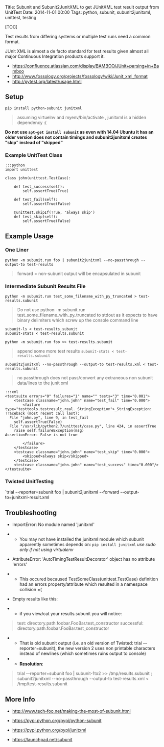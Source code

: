 Title: Subunit and Subunit2JunitXML to get JUnitXML test result output from UnitTest
Date: 2014-11-01 00:00
Tags: python, subunit, subunit2junitxml, unittest, testing

[TOC]

Test results from differing systems or multiple test runs need a common format.

JUnit XML is almost a de facto standard for test results given almost all major Continuous Integration products support it.

- <https://confluence.atlassian.com/display/BAMBOO/JUnit+parsing+in+Bamboo>
- <http://www.fossology.org/projects/fossology/wiki/Junit_xml_format>
- <http://pytest.org/latest/usage.html>

## Setup

`pip install python-subunit junitxml`
> assuming virtuelnv and myenv/bin/activate , junitxml is a hidden dependency :(

**Do not use `apt-get install subunit` as even with 14.04 Ubuntu it has an older version does not contain timings and subunit2junitxml creates "skip" instead of "skipped"**


### Example UnitTest Class

    :::python
    import unittest
        
    class john(unittest.TestCase):
        
        def test_success(self):
            self.assertTrue(True)
        
        def test_fail(self):
            self.assertTrue(False)
        
        @unittest.skipIf(True, 'always skip')
        def test_skip(self):
            self.assertTrue(False)
    


## Example Usage

### One Liner
`python -m subunit.run foo | subunit2junitxml --no-passthrough --output-to test-results`
> forward = non-subunit output will be encapsulated in subunit 

### Intermediate Subunit Results File
`python -m subunit.run test_some_filename_with_py_truncated > test-results.subunit`
> Do not use python -m subunit.run test_some_filename_with_py_truncated to stdout as it expects to have binary delimiters which screw up the console command line

    subunit-ls < test-results.subunit
    subunit-stats < test-results.subunit

`python -m subunit.run foo >> test-results.subunit`
> append some more test results
`subunit-stats < test-results.subunit`


`subunit2junitxml --no-passthrough --output-to test-results.xml < test-results.subunit`
> no passthrough does not pass/convert any extraneous non subunit data/lines to the junit xml

    :::xml
    <testsuite errors="0" failures="1" name="" tests="3" time="0.001">
        <testcase classname="john.john" name="test_fail" time="0.000">
            <failure type="testtools.testresult.real._StringException">_StringException: Traceback (most recent call last):
      File "john.py", line 9, in test_fail
        self.assertTrue(False)
      File "/usr/lib/python2.7/unittest/case.py", line 424, in assertTrue
        raise self.failureException(msg)
    AssertionError: False is not true
        
            </failure>
        </testcase>
        <testcase classname="john.john" name="test_skip" time="0.000">
            <skipped>always skip</skipped>
        </testcase>
        <testcase classname="john.john" name="test_success" time="0.000"/>
    </testsuite>
    


### Twisted UnitTesting
`trial --reporter=subunit foo | subunit2junitxml --forward --output-to=junitxml-result.xml


## Troubleshooting

- ImportError: No module named 'junitxml'

- - You may not have installed the junitxml module which subunit apparently sometimes depends on: `pip install junitxml` *use sudo only if not using virtualenv*

- AttributeError: 'AutoTimingTestResultDecorator' object has no attribute 'errors'

- - This occured becaused TestSomeClass(unittest.TestCase) definition had an errors property/attribute which resulted in a namespace collision =(

-  Empty results like this: <testsuite errors="0" failures="0" name="" tests="0" time="0.003">

- - if you view/cat your results.subunit you will notice:
> test: directory.path.foobar.FooBar.test_constructor
> successful: directory.path.foobar.FooBar.test_constructor

- - That is old subunit output (i.e. an old version of Twisted: trial --reporter=subunit), the new version 2 uses non printable characters instead of newlines (which sometimes ruins output to console)
- - **Resolution**:
>  trial --reporter=subunit foo | subunit-1to2 >> /tmp/results.subunit ; subunit2junitxml --no-passthrough --output-to test-results.xml < /tmp/test-results.subunit


## More Info

- <http://www.tech-foo.net/making-the-most-of-subunit.html>
- <https://pypi.python.org/pypi/python-subunit>
- <https://pypi.python.org/pypi/junitxml>

- <https://launchpad.net/subunit>
